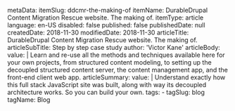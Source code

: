 metaData:
    itemSlug: ddcmr-the-making-of
    itemName: DurableDrupal Content Migration Rescue website. The making of.
    itemType: article
    language: en-US
    disabled: false
    published: false
    publishedDate: null
    createdDate: 2018-11-30
    modifiedDate: 2018-11-30
articleTitle: DurableDrupal Content Migration Rescue website. The making of.
articleSubTitle: Step by step case study
author: 'Victor Kane'
articleBody:
    value: |
        Learn and re-use all the methods and techniques available here for your own projects, from structured content modeling, to setting up the decoupled structured content server, the content management app, and the front-end client web app.
articleSummary:
    value: |
        Understand exactly how this full stack JavaScript site was built, along with way its decoupled architecture works. So you can build your own.
tags:
    - tagSlug: blog
      tagName: Blog
